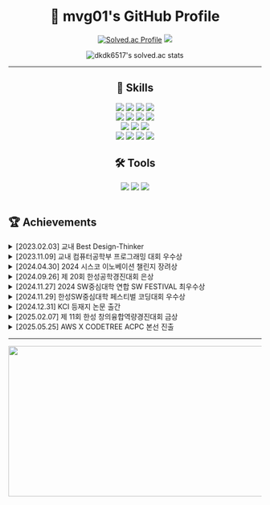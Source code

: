 <div align="center">

# 🌟 mvg01's GitHub Profile

[![Solved.ac Profile](http://mazassumnida.wtf/api/v2/generate_badge?boj=dkdk6517)](https://solved.ac/dkdk6517/)
<img src="http://mazandi.herokuapp.com/api?handle=dkdk6517&theme=cold"/>

![dkdk6517's solved.ac stats](https://github-readme-solvedac.hyp3rflow.vercel.app/api/?handle=dkdk6517)

---

## 🚀 Skills

<p>
  <img src="https://img.shields.io/badge/Node.js-43853D?style=for-the-badge&logo=node.js&logoColor=white" />
  <img src="https://img.shields.io/badge/HTML-239120?style=for-the-badge&logo=html5&logoColor=white" />
  <img src="https://img.shields.io/badge/CSS-239120?&style=for-the-badge&logo=css3&logoColor=white" />
  <img src="https://img.shields.io/badge/JavaScript-F7DF1E?style=for-the-badge&logo=JavaScript&logoColor=white" />
  
  <br>
  <img src="https://img.shields.io/badge/C-00599C?style=for-the-badge&logo=c&logoColor=white" />
  <img src="https://img.shields.io/badge/C%2B%2B-00599C?style=for-the-badge&logo=c%2B%2B&logoColor=white" />
  <img src="https://img.shields.io/badge/Java-ED8B00?style=for-the-badge&logo=openjdk&logoColor=white" />
  <img src="https://img.shields.io/badge/Python-3776AB?style=for-the-badge&logo=python&logoColor=white" />
  <br>

  <img src="https://img.shields.io/badge/Raspberry%20Pi-red?style=for-the-badge&logo=raspberry-pi&logoColor=white" />
  <img src="https://img.shields.io/badge/express-000000?style=for-the-badge&logo=express&logoColor=white" />
  <img src="https://img.shields.io/badge/Electron-47848F?style=for-the-badge&logo=Electron&logoColor=white" />
  <br>

  <img src="https://img.shields.io/badge/MySQL-00000F?style=for-the-badge&logo=mysql&logoColor=white" />
  <img src="https://img.shields.io/badge/SQLite-07405E?style=for-the-badge&logo=sqlite&logoColor=white" />
  <img src="https://img.shields.io/badge/npm-CB3837?style=for-the-badge&logo=npm&logoColor=white" />
  <img src="https://img.shields.io/badge/Pinecone-blue?style=for-the-badge&logo=pinecone" />

</p>

## 🛠 Tools
<img src="https://img.shields.io/badge/git-F05032?style=for-the-badge&logo=git&logoColor=white" />
<img src="https://img.shields.io/badge/GitHub-181717?style=for-the-badge&logo=GitHub&logoColor=white" />
<img src="https://img.shields.io/badge/Visual_Studio_Code-0078d7?style=for-the-badge&logo=visual%20studio%20code&logoColor=white" />
</div>

<br>

## 🏆 Achievements

<details>
  <summary>[2023.02.03] 교내 Best Design-Thinker</summary>
  <br>
  <img src="https://github.com/user-attachments/assets/5fb98ab5-7c84-4019-934f-2f465da47a48" alt="디자인 씽킹" width="500"/>
</details>

<details>
  <summary>[2023.11.09] 교내 컴퓨터공학부 프로그래밍 대회 우수상</summary>
  <br>
  <img src="https://github.com/user-attachments/assets/1f3a284f-fb8d-4409-838a-54341b9e9e44" alt="교내 프로그래밍 대회" width="500"/>
</details>

<details>
  <summary>[2024.04.30] 2024 시스코 이노베이션 챌린지 장려상</summary>
  <br>
  <img src="https://github.com/user-attachments/assets/086a6b3a-e048-4b27-bb27-d2e51d2207de" alt="시스코 이노베이션 챌린지" width="500"/>
  <p>관련 프로젝트 GitHub: <a href="https://github.com/HSU-REPLAY/Ecosmetic-Bin">프로젝트 바로가기</a></p>
</details>

<details>
  <summary>[2024.09.26] 제 20회 한성공학경진대회 은상</summary>
  <br>
  <img src="https://github.com/user-attachments/assets/faa82cac-4923-41d4-86c5-b7f33fbc0be2" alt="한성공학경진대회" width="500"/>
  <p>관련 프로젝트 GitHub: <a href="https://github.com/HwangCheese/QuickQuick">프로젝트 바로가기</a></p>
</details>

<details>
  <summary>[2024.11.27] 2024 SW중심대학 연합 SW FESTIVAL 최우수상</summary>
  <br>
  <img src="https://github.com/user-attachments/assets/52905c20-b91d-468a-8cd0-17b04907fa89" alt="SW중심대학 연합대회" width="500"/>
</details>

<details>
  <summary>[2024.11.29] 한성SW중심대학 페스티벌 코딩대회 우수상</summary>
  <br>
  <img src="https://github.com/user-attachments/assets/569a9f97-297f-4699-931a-67facb6cdfda" alt="sw 코딩대회" width="500"/>
</details>

<details>
  <summary>[2024.12.31] KCI 등재지 논문 출간</summary>
  <br>
  <img src="https://github.com/user-attachments/assets/b071c9ca-2074-48ee-a766-4871895f3a39" alt="논문1" width="500"/>
</details>

<details>
  <summary>[2025.02.07] 제 11회 한성 창의융합역량경진대회 금상</summary>
  <br>
  <img src="https://github.com/user-attachments/assets/9af27d0b-7bc6-4d69-8edf-99cd9c796b55" alt="한성 창의융합역량경진대회 금상" width="500"/>
</details>

<details>
  <summary>[2025.05.25] AWS X CODETREE ACPC 본선 진출</summary>
  <br>
  <img src="" alt="ACPC 본선" width="500"/>
</details>

---

<a href="https://github.com/devxb/gitanimals">
<img src="https://render.gitanimals.org/farms/mvg01"width="1000"height="300"/>
</a>
